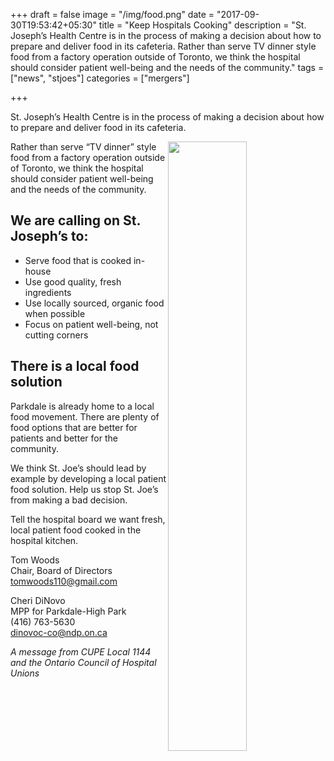 +++
draft = false
image = "/img/food.png"
date = "2017-09-30T19:53:42+05:30"
title = "Keep Hospitals Cooking"
description = "St. Joseph’s Health Centre is in the process of making a decision about how to prepare and deliver food in its cafeteria. Rather than serve TV dinner style food from a factory operation outside of Toronto, we think the hospital should consider patient well-being and the needs of the community."
tags = ["news", "stjoes"] 
categories = ["mergers"]

+++


St. Joseph’s Health Centre is in the process of making a decision about how to prepare and deliver food in its cafeteria. 

<img src="/img/food.png" width=50% align="right">


Rather than serve “TV dinner” style food from a factory operation outside of Toronto, we think the hospital should consider patient well-being and the needs of the community.

## We are calling on St. Joseph’s to:
- Serve food that is cooked in-house
- Use good quality, fresh ingredients
- Use locally sourced, organic food when possible
- Focus on patient well-being, not cutting corners

## There is a local food solution

Parkdale is already home to a local food movement. There are plenty of food options that are better for patients and better for the community.

We think St. Joe’s should lead by example by developing a local patient food solution. Help us stop St. Joe’s from making a bad decision.

Tell the hospital board we want fresh, local patient food cooked in the hospital kitchen. 


Tom Woods  
Chair, Board of Directors  
tomwoods110@gmail.com

Cheri DiNovo  
MPP for Parkdale-High Park  
(416) 763-5630  
dinovoc-co@ndp.on.ca


*A message from CUPE Local 1144 and the Ontario Council of Hospital Unions*

